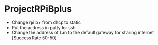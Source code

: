 # ProjectRPiBplus

* Change rpi b+ from dhcp to static
* Put the address in putty for ssh
* Change the address of Lan to the default gateway for sharing internet [Success Rate 50-50]
